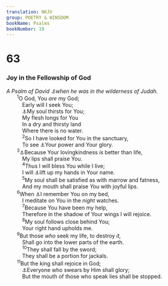 ```yaml
---
translation: NKJV
group: POETRY & WINSDOM
bookName: Psalms 
bookNumber: 19
---
```


<div class="title"><h1>63</h1><h3>Joy in the Fellowship of God</h3><i>A Psalm of David <a data-toggle="tooltip" data-placement="bottom" title="1 Sam. 22:5">⚓</a>when he was in the wilderness of Judah.</i></div>
<span class="verse thi_63_1">  <sup>1</sup>O God, You <i>are</i> my God;<br/>   Early will I seek You;<br/>   <a data-toggle="tooltip" data-placement="bottom" title="Ps. 42:2; (Matt. 5:6)">⚓</a>My soul thirsts for You;<br/>   My flesh longs for You<br/>   In a dry and thirsty land<br/>   Where there is no water.<br/></span>
<span class="verse thi_63_2">   <sup>2</sup>So I have looked for You in the sanctuary,<br/>   To see <a data-toggle="tooltip" data-placement="bottom" title="Ps. 27:4">⚓</a>Your power and Your glory.<br/></span>
<span class="verse thi_63_3">  <sup>3</sup><a data-toggle="tooltip" data-placement="bottom" title="Ps. 138:2">⚓</a>Because Your lovingkindness <i>is</i> better than life,<br/>   My lips shall praise You.<br/></span>
<span class="verse thi_63_4">   <sup>4</sup>Thus I will bless You while I live;<br/>   I will <a data-toggle="tooltip" data-placement="bottom" title="Ps. 28:2; 143:6">⚓</a>lift up my hands in Your name.<br/></span>
<span class="verse thi_63_5">   <sup>5</sup>My soul shall be satisfied as with marrow and fatness,<br/>   And my mouth shall praise <i>You</i> with joyful lips.<br/></span>
<span class="verse thi_63_6">  <sup>6</sup>When <a data-toggle="tooltip" data-placement="bottom" title="Ps. 42:8">⚓</a>I remember You on my bed,<br/>   I meditate on You in the <i>night</i> watches.<br/></span>
<span class="verse thi_63_7">   <sup>7</sup>Because You have been my help,<br/>   Therefore in the shadow of Your wings I will rejoice.<br/></span>
<span class="verse thi_63_8">   <sup>8</sup>My soul follows close behind You;<br/>   Your right hand upholds me.<br/></span>
<span class="verse thi_63_9">  <sup>9</sup>But those <i>who</i> seek my life, to destroy <i>it,</i><br/>   Shall go into the lower parts of the earth.<br/></span>
<span class="verse thi_63_10">   <sup>10</sup>They shall fall by the sword;<br/>   They shall be a portion for jackals.<br/></span>
<span class="verse thi_63_11">  <sup>11</sup>But the king shall rejoice in God;<br/>   <a data-toggle="tooltip" data-placement="bottom" title="Deut. 6:13; (Is. 45:23; 65:16)">⚓</a>Everyone who swears by Him shall glory;<br/>   But the mouth of those who speak lies shall be stopped.<br/></span>
